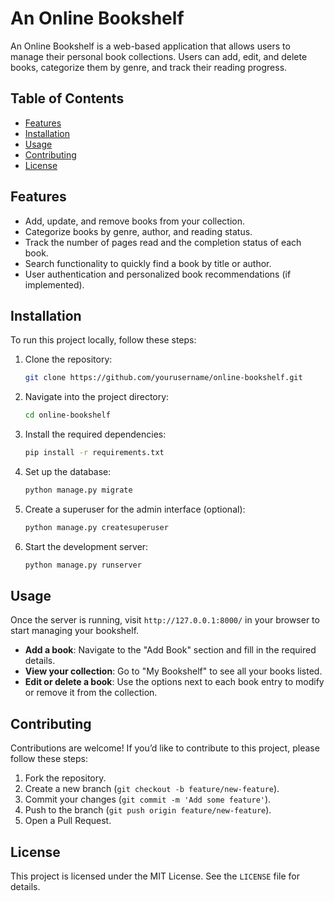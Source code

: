# An Online Bookshelf

An Online Bookshelf is a web-based application that allows users to manage their personal book collections. Users can add, edit, and delete books, categorize them by genre, and track their reading progress.

## Table of Contents
- [Features](#features)
- [Installation](#installation)
- [Usage](#usage)
- [Contributing](#contributing)
- [License](#license)

## Features

- Add, update, and remove books from your collection.
- Categorize books by genre, author, and reading status.
- Track the number of pages read and the completion status of each book.
- Search functionality to quickly find a book by title or author.
- User authentication and personalized book recommendations (if implemented).

## Installation

To run this project locally, follow these steps:

1. Clone the repository:
    ```bash
    git clone https://github.com/yourusername/online-bookshelf.git
    ```

2. Navigate into the project directory:
    ```bash
    cd online-bookshelf
    ```

3. Install the required dependencies:
    ```bash
    pip install -r requirements.txt
    ```

4. Set up the database:
    ```bash
    python manage.py migrate
    ```

5. Create a superuser for the admin interface (optional):
    ```bash
    python manage.py createsuperuser
    ```

6. Start the development server:
    ```bash
    python manage.py runserver
    ```

## Usage

Once the server is running, visit `http://127.0.0.1:8000/` in your browser to start managing your bookshelf.

- **Add a book**: Navigate to the "Add Book" section and fill in the required details.
- **View your collection**: Go to "My Bookshelf" to see all your books listed.
- **Edit or delete a book**: Use the options next to each book entry to modify or remove it from the collection.

## Contributing

Contributions are welcome! If you’d like to contribute to this project, please follow these steps:

1. Fork the repository.
2. Create a new branch (`git checkout -b feature/new-feature`).
3. Commit your changes (`git commit -m 'Add some feature'`).
4. Push to the branch (`git push origin feature/new-feature`).
5. Open a Pull Request.

## License

This project is licensed under the MIT License. See the `LICENSE` file for details.
